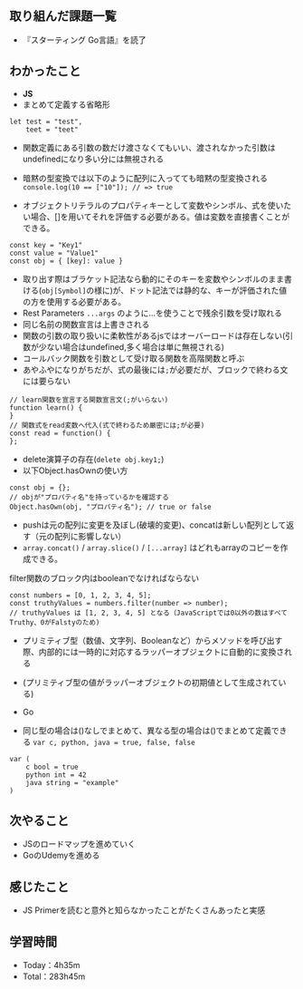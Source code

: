 ## 取り組んだ課題一覧
- 『スターティング Go言語』を読了

## わかったこと
- **JS**
- まとめて定義する省略形
```
let test = "test",
    teet = "teet"
```

- 関数定義にある引数の数だけ渡さなくてもいい、渡されなかった引数はundefinedになり多い分には無視される
- 暗黙の型変換では以下のように配列に入ってても暗黙の型変換される
`console.log(10 == ["10"]); // => true`

- オブジェクトリテラルのプロパティキーとして変数やシンボル、式を使いたい場合、[]を用いてそれを評価する必要がある。値は変数を直接書くことができる。
```
const key = "Key1"
const value = "Value1"
const obj = { [key]: value }
```
- 取り出す際はブラケット記法なら動的にそのキーを変数やシンボルのまま書ける(`obj[Symbol]`の様に)が、ドット記法では静的な、キーが評価された値の方を使用する必要がある。
- Rest Parameters `...args` のように...を使うことで残余引数を受け取れる
- 同じ名前の関数宣言は上書きされる
- 関数の引数の取り扱いに柔軟性があるjsではオーバーロードは存在しない(引数が少ない場合はundefined,多く場合は単に無視される)
- コールバック関数を引数として受け取る関数を高階関数と呼ぶ
- あやふやになりがちだが、式の最後には`;`が必要だが、ブロックで終わる文には要らない
```
// learn関数を宣言する関数宣言文(;がいらない)
function learn() {
}
// 関数式をread変数へ代入(式で終わるため厳密には;が必要)
const read = function() {
};
```

- delete演算子の存在(`delete obj.key1;`)
- 以下Object.hasOwnの使い方
```
const obj = {};
// objが"プロパティ名"を持っているかを確認する
Object.hasOwn(obj, "プロパティ名"); // true or false
```
- pushは元の配列に変更を及ぼし(破壊的変更)、concatは新しい配列として返す（元の配列に影響しない）
- `array.concat()` / `array.slice()` / `[...array]` はどれもarrayのコピーを作成できる。

filter関数のブロック内はbooleanでなければならない
```
const numbers = [0, 1, 2, 3, 4, 5];
const truthyValues = numbers.filter(number => number);
// truthyValues は [1, 2, 3, 4, 5] となる（JavaScriptでは0以外の数はすべてTruthy、0がFalstyのため)
```

- プリミティブ型（数値、文字列、Booleanなど）からメソッドを呼び出す際、内部的には一時的に対応するラッパーオブジェクトに自動的に変換される
- (プリミティブ型の値がラッパーオブジェクトの初期値として生成されている)

- Go
- 同じ型の場合は()なしでまとめて、異なる型の場合は()でまとめて定義できる
`var c, python, java = true, false, false`
```
var (
    c bool = true
    python int = 42
    java string = "example"
)
```

## 次やること
- JSのロードマップを進めていく
- GoのUdemyを進める

## 感じたこと
- JS Primerを読むと意外と知らなかったことがたくさんあったと実感

## 学習時間　
- Today：4h35m
- Total：283h45m

